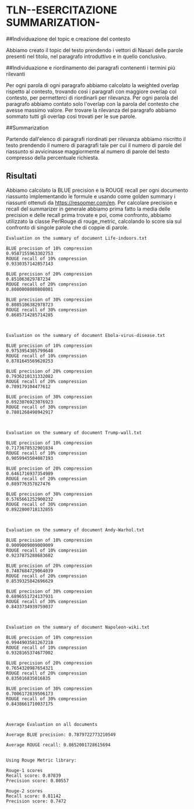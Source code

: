 # TLN--ESERCITAZIONE SUMMARIZATION-

##Individuazione del topic e creazione del contesto

Abbiamo creato il topic del testo prendendo i vettori di Nasari delle parole presenti nel titolo, nel paragrafo introduttivo e in quello conclusivo.

##Individuazione e riordinamento dei paragrafi contenenti i termini più rilevanti

Per ogni parola di ogni paragrafo abbiamo calcolato la weighted overlap rispetto al contesto, trovando così i paragrafi con maggiore overlap col contesto, 
per permetterci di riordinarli per rilevanza. 
Per ogni parola del paragrafo abbiamo contato solo l'overlap con la parola del contesto che avesse massimo valore. 
Per trovare la rilevanza del paragrafo abbiamo sommato tutti gli overlap così trovati per le sue parole.

##Summarization

Partendo dall'elenco di paragrafi riordinati per rilevanza abbiamo riscritto il testo prendendo il numero di paragrafi tale per cui il numero di parole del riassunto
si avvicinasse maggiormente al numero di parole del testo compresso della percentuale richiesta.

## Risultati

Abbiamo calcolato la BLUE precision e la ROUGE recall per ogni documento riassunto implementando le formule e usando come golden summary i riassunti ottenuti da https://resoomer.com/en.
Per calcolare precision e recall del summarizer in generale abbiamo prima fatto la media delle precision e delle recall prima trovate e poi, come confronto, abbiamo utilizzato
la classe PerlRouge di rouge_metric, calcolando lo score sia sul confronto di singole parole che di coppie di parole.

```
Evaluation on the summary of document Life-indoors.txt

BLUE precision of 10% compression
0.9587155963302753
ROUGE recall of 10% compression
0.9330357142857143

BLUE precision of 20% compression
0.851063829787234
ROUGE recall of 20% compression
0.8080808080808081

BLUE precision of 30% compression
0.8085106382978723
ROUGE recall of 30% compression
0.8685714285714285



Evaluation on the summary of document Ebola-virus-disease.txt

BLUE precision of 10% compression
0.9753954305799648
ROUGE recall of 10% compression
0.8781645569620253

BLUE precision of 20% compression
0.7936210131332082
ROUGE recall of 20% compression
0.789179104477612

BLUE precision of 30% compression
0.6923076923076923
ROUGE recall of 30% compression
0.7801268498942917



Evaluation on the summary of document Trump-wall.txt

BLUE precision of 10% compression
0.7173678532901834
ROUGE recall of 10% compression
0.9059945504087193

BLUE precision of 20% compression
0.6461716937354989
ROUGE recall of 20% compression
0.889776357827476

BLUE precision of 30% compression
0.5765661252900232
ROUGE recall of 30% compression
0.8922800718132855



Evaluation on the summary of document Andy-Warhol.txt

BLUE precision of 10% compression
0.9009009009009009
ROUGE recall of 10% compression
0.9237875288683602

BLUE precision of 20% compression
0.7487684729064039
ROUGE recall of 20% compression
0.8539325842696629

BLUE precision of 30% compression
0.6896551724137931
ROUGE recall of 30% compression
0.8433734939759037



Evaluation on the summary of document Napoleon-wiki.txt

BLUE precision of 10% compression
0.9944903581267218
ROUGE recall of 10% compression
0.9328165374677002

BLUE precision of 20% compression
0.7654320987654321
ROUGE recall of 20% compression
0.835016835016835

BLUE precision of 30% compression
0.7006172839506173
ROUGE recall of 30% compression
0.8438661710037175



Average Evaluation on all documents

Average BLUE precision: 0.7879722773210549

Average ROUGE recall: 0.8652001728615694


Using Rouge Metric library: 

Rouge-1 scores
Recall score: 0.87839
Precision score: 0.80557

Rouge-2 scores
Recall score: 0.81142
Precision score: 0.7472
```

